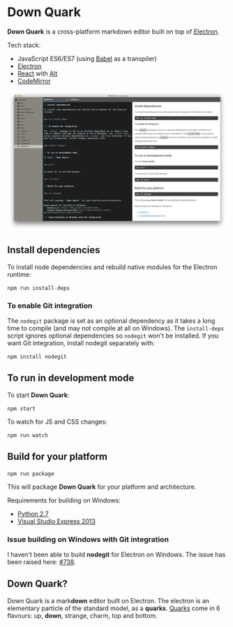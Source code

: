 # Down Quark

**Down Quark** is a cross-platform markdown editor built on top of
[Electron](http://electron.atom.io/).

Tech stack:
- JavaScript ES6/ES7 (using [Babel](http://babeljs.io) as a transpiler)
- [Electron](http://electron.atom.io/)
- [React](http://facebook.github.io/react/) with [Alt](http://alt.js.org/)
- [CodeMirror](http://codemirror.net)

![Screenshot - Editing Electron docs folder](docs/screenshot.png)

## Install dependencies

To install node dependencies and rebuild native modules for the Electron
runtime:

```
npm run install-deps
```

### To enable Git integration

The `nodegit` package is set as an optional dependency as it takes a long time to compile (and may not compile at all on Windows). The `install-deps` script ignores optional dependencies so `nodegit` won't be installed. If you want Git integration, install nodegit separately with:

```
npm install nodegit
```

## To run in development mode

To start **Down Quark**:

```
npm start
```

To watch for JS and CSS changes:

```
npm run watch
```

## Build for your platform

```
npm run package
```

This will package **Down Quark** for your platform and architecture.

Requirements for building on Windows:
- [Python 2.7](https://www.python.org/downloads/)
- [Visual Studio Express 2013](http://www.microsoft.com/en-gb/download/details.aspx?id=44914)

### Issue building on Windows with Git integration

I haven't been able to build **nodegit** for Electron on Windows. The issue has been raised here: [#738](https://github.com/nodegit/nodegit/issues/738).

## Down Quark?

Down Quark is a mark**down** editor built on Electron. The electron is an elementary particle of the standard model, as a **quarks**. [Quarks](https://en.wikipedia.org/wiki/Quark) come in 6 flavours: up, **down**, strange, charm, top and bottom.
